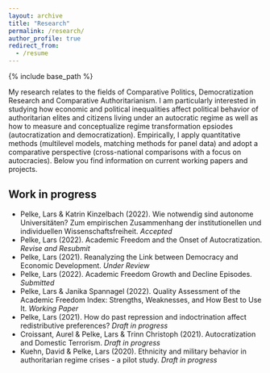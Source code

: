 ```yaml
---
layout: archive
title: "Research"
permalink: /research/
author_profile: true
redirect_from:
  - /resume
---
```


{% include base_path %}

My research relates to the fields of Comparative Politics, Democratization Research and Comparative Authoritarianism. I am particularly interested in studying how economic and political inequalities affect political behavior of authoritarian elites and citizens living under an autocratic regime as well as how to measure and conceptualize regime transformation epsiodes (autocratization and democratization). Empirically, I apply quantitative methods (multilevel models, matching methods for panel data) and adopt a comparative perspective (cross-national comparisons with a focus on autocracies). Below you find information on current working papers and projects.  

Work in progress
------

*  Pelke, Lars & Katrin Kinzelbach (2022). Wie notwendig sind autonome Universitäten? Zum empirischen Zusammenhang der institutionellen und individuellen Wissenschaftsfreiheit. *Accepted*
*  Pelke, Lars (2022). Academic Freedom and the Onset of Autocratization. *Revise and Resubmit*
*  Pelke, Lars (2021). Reanalyzing the Link between Democracy and Economic Development. *Under Review* 
*  Pelke, Lars (2022). Academic Freedom Growth and Decline Episodes. *Submitted*
*  Pelke, Lars & Janika Spannagel (2022). Quality Assessment of the Academic Freedom Index: Strengths, Weaknesses, and How Best to Use It. *Working Paper*
*  Pelke, Lars (2021). How do past repression and indoctrination affect redistributive preferences? *Draft in progress*
*  Croissant, Aurel & Pelke, Lars & Trinn Christoph (2021). Autocratization and Domestic Terrorism. *Draft in progress* 
*  Kuehn, David & Pelke, Lars (2020). Ethnicity and military behavior in authoritarian regime crises - a pilot study. *Draft in progress* 







